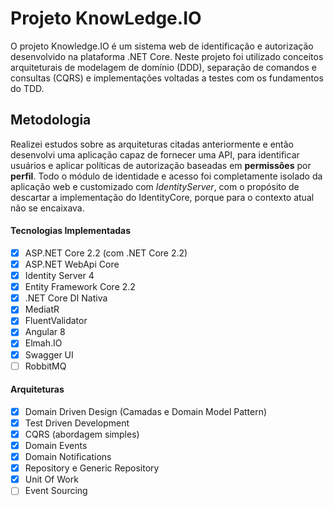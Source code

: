 # Projeto KnowLedge.IO

O projeto Knowledge.IO é um sistema web de identificação e autorização desenvolvido na plataforma .NET Core. Neste projeto foi utilizado conceitos arquiteturais
de modelagem de domínio (DDD), separação de comandos e consultas (CQRS) e implementações voltadas a testes com os fundamentos do TDD.


## Metodologia
Realizei estudos sobre as arquiteturas citadas anteriormente e então desenvolvi uma aplicação capaz de fornecer uma API, para identificar usuários
e aplicar políticas de autorização baseadas em **permissões** por **perfil**. Todo o módulo de identidade e acesso foi completamente isolado da aplicação web e customizado
com _IdentityServer_, com o propósito de descartar a implementação do IdentityCore, porque para o contexto atual não se encaixava.


#### Tecnologias Implementadas
 - [x] ASP.NET Core 2.2 (com .NET Core 2.2)
 - [x] ASP.NET WebApi Core
 - [x] Identity Server 4
 - [x] Entity Framework Core 2.2
 - [x] .NET Core DI Nativa
 - [x] MediatR
 - [x] FluentValidator
 - [x] Angular 8 
 - [x] Elmah.IO 
 - [x] Swagger UI
 - [ ] RobbitMQ

 #### Arquiteturas
 - [x] Domain Driven Design (Camadas e Domain Model Pattern)
 - [x] Test Driven Development
 - [x] CQRS (abordagem simples)
 - [x] Domain Events
 - [x] Domain Notifications
 - [x] Repository e Generic Repository
 - [x] Unit Of Work
 - [ ] Event Sourcing
